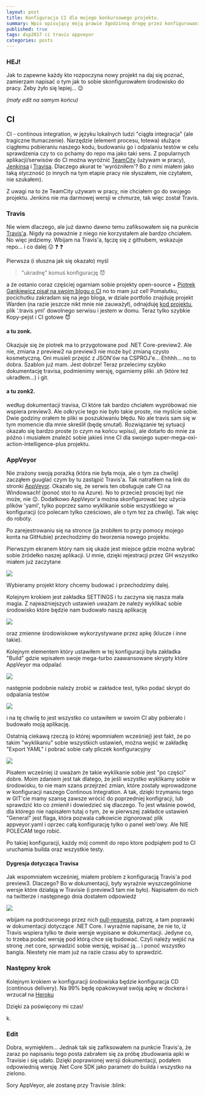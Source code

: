 ```yaml
---
layout: post
title: Konfiguracja CI dla mojego konkursowego projektu.
summary: Wpis opisujący moją prawie 3godzinną drogę przez konfigurowanie continous integration dla projektu .NET Core-preview3, czyli najnowszej wersji która jest aktualnie zmieniana i o tym dlaczego uparłem się na Travis'a a skończyłem w AppVeyor'ze.
published: true
tags: dsp2017 ci travis appveyor
categories: posts 
--- 
```


### HEJ!

Jak to zapewne każdy kto rozpoczyna nowy projekt na daj się poznać, zamierzam napisać o tym jak to sobie skonfigurowałem środowisko do pracy. Żeby żyło się lepiej... :wink:

<!--more-->

_(mały edit na samym końcu)_

## CI

CI - continous integration, w języku lokalnych ludzi "ciągła integracja" (ale tragiczne tłumaczenie). Narzędzie (element procesu, łotewa) służące ciągłemu pobieraniu naszego kodu, budowaniu go i odpalaniu testów w celu sprawdzenia czy to co pchamy do repo ma jako taki sens. Z popularnych aplikacji/serwisów do CI można wyróżnić [TeamCity](https://www.jetbrains.com/teamcity/) (używam w pracy), [Jenkinsa](https://jenkins.io/) i [Travisa](https://travis-ci.org/). Dlaczego akurat te 'wyróżniłem'? Bo z nimi miałem jako taką styczność (o innych na tym etapie pracy nie słyszałem, nie czytałem, nie szukałem).

Z uwagi na to że TeamCity używam w pracy, nie chciałem go do swojego projektu. Jenkins nie ma darmowej wersji w chmurze, tak więc został Travis.

### Travis
Nie wiem dlaczego, ale już dawno dawno temu zafiksowałem się na punkcie [Travis'a](https://travis-ci.org/). Nigdy na poważnie z niego nie korzystałem ale bardzo chciałem. No więc jedziemy. Wbijam na Travis'a, łączę się z githubem, wskazuje repo... i co dalej :confused: :question: :question:

Pierwsza (i słuszna jak się okazało) myśl 
> "ukradnę" komuś konfigurację :smiling_imp:

a że ostanio coraz częściej ogarniam sobie projekty open-source + [Piotrek Gankiewicz pisał na swoim blogu o CI](http://piotrgankiewicz.com/2017/03/13/net-core-continuous-deployment-part-i-travis-ci-integration/) no to mam już cel! Pomalutku, pocichutku zakradam się na jego bloga, w dziale portfolio znajduję projekt Warden (na razie jeszcze nikt mnie nie zauważył), odnajduję [kod projektu](https://github.com/warden-stack), plik '.travis.yml' dowolnego serwisu i jestem w domu. Teraz tylko szybkie Kopy-pejst i CI gotowe :smiling_imp:

#### a tu zonk. 

Okazjuje się że piotrek ma to przygotowane pod .NET Core-preview2. Ale nie, zmiana z preview2 na preview3 nie może być zmianą czysto kosmetyczną. Oni musieli przejść z JSON'ów na CSPROJ'e... Ehhhh... no to dobra. Szablon już mam. Jest dobrze! Teraz przelecimy szybko dokumentację travisa, podmienimy wersję, ogarniemy pliki .sh (które też ukradłem...) i git. 

#### a tu zonk2.

według dokumentacji travisa, CI które tak bardzo chciałem wypróbować nie wspiera preview3. Ale odkrycie tego nie było takie proste, nie myślcie sobie. Dwie godziny orałem te pliki w poszukiwaniu błędu. No ale travis sam się w tym momencie dla mnie skreślił (będę smutał). Rozwiązanie tej sytuacji okazało się bardzo proste (o czym na końcu wpisu), ale dotarło do mnie za późno i musiałem znaleźć sobie jakieś inne CI dla swojego super-mega-oxi-action-intelligence-plus projektu.


### AppVeyor

Nie zrażony swoją porażką (która nie była moja, ale o tym za chwilę) zacząłem guuglać czym by tu zastąpić Travis'a. Tak natrafiłem na link do stronki [AppVeyor](https://www.appveyor.com/). Okazało się, że serwis ten obsługuje całe CI na Windowsach! (ponoć stoi to na Azure). No to przecież prosciej być nie może, nie :wink:. Dodatkowo AppVeyor'a można skonfigurować bez użycia plików 'yaml', tylko poprzez samo wyklikanie sobie wszystkiego w konfiguracji (co polecam tylko cześciowo, ale o tym tez za chwilę). Tak więc do roboty.

Po zarejestrowaniu się na stronce (ja zrobiłem to przy pomocy mojego konta na GitHubie) przechodzimy do tworzenia nowego projektu.

Pierwszym ekranem który nam się ukaże jest miejsce gdzie można wybrać sobie źródełko naszej aplikacji. U mnie, dzięki rejestracji przez GH wszystko miałem już zaczytane

<img src="{{site.baserl}}/images/appveyor/e1.png">

Wybieramy projekt ktory chcemy budować i przechodzimy dalej.

Kolejnym krokiem jest zakładka SETTINGS i tu zaczyna się nasza mała magia. Z najważniejszych ustawień uważam że należy wyklikać sobie środowisko które będzie nam budowało naszą aplikację

<img src="{{site.baserl}}/images/appveyor/e2.png">

oraz zmienne środowiskowe wykorzystywane przez apkę (klucze i inne takie).

Kolejnym elementem który ustawiłem w tej konfiguracji była zakładka "Build" gdzie wpisałem swoje mega-turbo zaawansowane skrypty które AppVeyor ma odpalać

<img src="{{site.baserl}}/images/appveyor/e3.png">

następnie podobnie należy zrobić w zakładce test, tylko podać skrypt do odpalania testów

<img src="{{site.baserl}}/images/appveyor/e4.png">

i na tę chwilę to jest wszystko co ustawiłem w swoim CI aby pobierało i budowało moją aplikację. 

Ostatnią ciekawą rzeczą (o której wpomniałem wcześniej) jest fakt, że po takim "wyklikaniu" sobie wszystkich ustawień, można wejść w zakładkę "Export YAML" i pobrać sobie cały pliczek konfiguracyjny

<img src="{{site.baserl}}/images/appveyor/e5.png">

Pisałem wcześniej iż uważam że takie wyklikanie sobie jest "po części" dobre. Moim zdaniem jest tak dlatego, że jeśli wszystko wyklikamy sobie w środowisku, to nie mam szans przejrzeć zmian, które zostały wprowadzone w konfiguracji naszego Continous Integration. A tak, dzięki trzymaniu tego w GIT'cie mamy szansę zawsze wrócić do poprzedniej konfigracji, lub sprawdzić kto co zmienił i dowiedzieć się dlaczego. To jest właśnie powód, dla którego nie napisałem tutaj o tym, że w pierwszej zakładce ustawień "General" jest flaga, która pozwala całkowicie zignorować plik appveyor.yaml i oprzec całą konfigurację tylko o panel web'owy. Ale NIE POLECAM tego robić.

Po takiej konfiguracji, każdy mój commit do repo ktore podpiąłem pod to CI uruchamia builda oraz wszystkie testy.

#### Dygresja dotycząca Travisa

Jak wspomniałem wcześniej, miałem problem z konfiguracją Travis'a pod preview3. Dlaczego? Bo w dokumentacji, były wyraźnie wyszczególnione wersje które działają w Travisie (i preview3 tam nie było). Napisałem do nich na twitterze i następnego dnia dostałem odpowiedź

<img src="{{site.baserl}}/images/appveyor/e6.png">

wbijam na podrzuconego przez nich [pull-requesta](https://github.com/travis-ci/travis-ci/issues/7255), patrzę, a tam poprawki w dokumentacji dotyczące .NET Core. I wyraźnie napisane, że nie to, iż Travis wspiera tylko te dwie wersje wypisane w dokumentacji. Jedyne co, to trzeba podać wersję pod którą chce się budować. Czyli należy wejść na stronę .net core, sprwadzić sobie wersję, wpisać ją... i ponoć wszystko bangla. Niestety nie mam już na razie czasu aby to sprawdzić.


### Następny krok

Kolejnym krokiem w konfiguracji środowiska będzie konfiguracja CD (continous delivery). Na 99% będę opakowywał swóją apkę w dockera i wrzucał na [Heroku](heroku.com)

Dzięki za poświęcony mi czas!

k.

### Edit

Dobra, wymiękłem... Jednak tak się zafiksowałem na punkcie Travis'a, że zaraz po napisaniu tego posta zabrałem się za próbę zbudowania apki w Travisie i się udało. Dzięki poprawionej wersji dokumentacji, podałem odpowiednią wersję .Net Core SDK jako parametr do builda i wszystko na zielono.

Sory AppVeyor, ale zostanę przy Travisie :blink:
